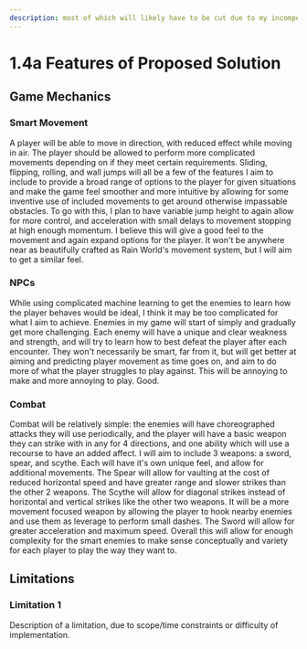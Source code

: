 ```yaml
---
description: most of which will likely have to be cut due to my incompetence :P
---
```


# 1.4a Features of Proposed Solution

## Game Mechanics

### Smart Movement

A player will be able to move in direction, with reduced effect while moving in air. The player should be allowed to perform more complicated movements depending on if they meet certain requirements. Sliding, flipping, rolling, and wall jumps will all be a few of the features I aim to include to provide a broad range of options to the player for given situations and make the game feel smoother and more intuitive by allowing for some inventive use of included movements to get around otherwise impassable obstacles. To go with this, I plan to have variable jump height to again allow for more control, and acceleration with small delays to movement stopping at high enough momentum. I believe this will give a good feel to the movement and again expand options for the player. It won't be anywhere near as beautifully crafted as Rain World's movement system, but I will aim to get a similar feel.

### NPCs

While using complicated machine learning to get the enemies to learn how the player behaves would be ideal, I think it may be too complicated for what I aim to achieve. Enemies in my game will start of simply and gradually get more challenging. Each enemy will have a unique and clear weakness and strength, and will try to learn how to best defeat the player after each encounter. They won't necessarily be smart, far from it, but will get better at aiming and predicting player movement as time goes on, and aim to do more of what the player struggles to play against. This will be annoying to make and more annoying to play. Good.

### Combat

Combat will be relatively simple: the enemies will have choreographed attacks they will use periodically, and the player will have a basic weapon they can strike with in any for 4 directions, and one ability which will use a recourse to have an added affect. I will aim to include 3 weapons: a sword, spear, and scythe. Each will have it's own unique feel, and allow for additional movements. The Spear will allow for vaulting at  the cost of reduced horizontal speed and have greater range and slower strikes than the other 2 weapons. The Scythe will allow for diagonal strikes instead of horizontal and vertical strikes like the other two weapons. It will be a more movement focused weapon by allowing the player to hook nearby enemies and use them as leverage to perform small dashes. The Sword will allow for greater acceleration and maximum speed. Overall this will allow for enough complexity for the smart enemies to make sense conceptually and variety for each player to play the way they want to.

## Limitations

### Limitation 1

Description of a limitation, due to scope/time constraints or difficulty of implementation.
